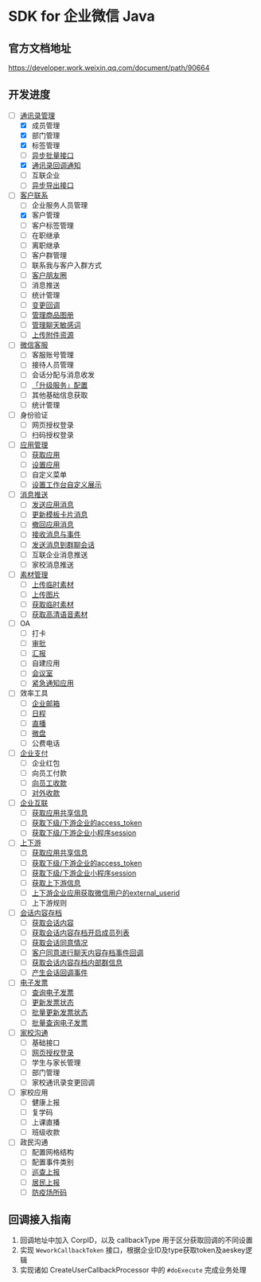 

# SDK for 企业微信 Java

## 官方文档地址

https://developer.work.weixin.qq.com/document/path/90664



## 开发进度

- [ ] [通讯录管理](https://developer.work.weixin.qq.com/document/path/90193)
  - [x] 成员管理
  - [x] 部门管理
  - [x] 标签管理
  - [ ] [异步批量接口](https://developer.work.weixin.qq.com/document/path/90979)
  - [x] [通讯录回调通知](https://developer.work.weixin.qq.com/document/path/90967)
  - [ ] 互联企业
  - [ ] [异步导出接口](https://developer.work.weixin.qq.com/document/path/94850)
- [ ] [客户联系](https://developer.work.weixin.qq.com/document/path/92109)
  - [ ] 企业服务人员管理
  - [x] 客户管理
  - [ ] 客户标签管理
  - [ ] 在职继承
  - [ ] 离职继承
  - [ ] 客户群管理
  - [ ] 联系我与客户入群方式
  - [ ] [客户朋友圈](https://developer.work.weixin.qq.com/document/path/93506)
  - [ ] 消息推送
  - [ ] 统计管理
  - [ ] [变更回调](https://developer.work.weixin.qq.com/document/path/92129)
  - [ ] [管理商品图册](https://developer.work.weixin.qq.com/document/path/95096)
  - [ ] [管理聊天敏感词](https://developer.work.weixin.qq.com/document/path/95097)
  - [ ] [上传附件资源](https://developer.work.weixin.qq.com/document/path/95098)
- [ ] [微信客服](https://developer.work.weixin.qq.com/document/path/94638)
  - [ ] 客服账号管理
  - [ ] 接待人员管理
  - [ ] 会话分配与消息收发
  - [ ] [「升级服务」配置](https://developer.work.weixin.qq.com/document/path/94674)
  - [ ] 其他基础信息获取
  - [ ] 统计管理
- [ ] 身份验证
  - [ ] 网页授权登录
  - [ ] 扫码授权登录
- [ ] [应用管理](https://developer.work.weixin.qq.com/document/path/90226)
  - [ ] [获取应用](https://developer.work.weixin.qq.com/document/path/90227)
  - [ ] [设置应用](https://developer.work.weixin.qq.com/document/path/90228)
  - [ ] 自定义菜单
  - [ ] [设置工作台自定义展示](https://developer.work.weixin.qq.com/document/path/92535)
- [ ] [消息推送](https://developer.work.weixin.qq.com/document/path/90235)
  - [ ] [发送应用消息](https://developer.work.weixin.qq.com/document/path/90236)
  - [ ] [更新模板卡片消息](https://developer.work.weixin.qq.com/document/path/94888)
  - [ ] [撤回应用消息](https://developer.work.weixin.qq.com/document/path/94867)
  - [ ] [接收消息与事件](https://developer.work.weixin.qq.com/document/path/90238)
  - [ ] [发送消息到群聊会话](https://developer.work.weixin.qq.com/document/path/90244)
  - [ ] 互联企业消息推送
  - [ ] 家校消息推送
- [ ] [素材管理](https://developer.work.weixin.qq.com/document/path/91054)
  - [ ] [上传临时素材](https://developer.work.weixin.qq.com/document/path/90253)
  - [ ] [上传图片](https://developer.work.weixin.qq.com/document/path/90256)
  - [ ] [获取临时素材](https://developer.work.weixin.qq.com/document/path/90254)
  - [ ] [获取高清语音素材](https://developer.work.weixin.qq.com/document/path/90255)
- [ ] OA
  - [ ] 打卡
  - [ ] [审批](https://developer.work.weixin.qq.com/document/path/91854)
  - [ ] [汇报](https://developer.work.weixin.qq.com/document/path/93496)
  - [ ] 自建应用
  - [ ] [会议室](https://developer.work.weixin.qq.com/document/path/93618)
  - [ ] [紧急通知应用](https://developer.work.weixin.qq.com/document/path/91623)
- [ ] 效率工具
  - [ ] [企业邮箱](https://developer.work.weixin.qq.com/document/path/95486)
  - [ ] [日程](https://developer.work.weixin.qq.com/document/path/93624)
  - [ ] [直播](https://developer.work.weixin.qq.com/document/path/93633)
  - [ ] [微盘](https://developer.work.weixin.qq.com/document/path/93654)
  - [ ] 公费电话
- [ ] [企业支付](https://developer.work.weixin.qq.com/document/path/90273)
  - [ ] 企业红包
  - [ ] 向员工付款
  - [ ] [向员工收款](https://developer.work.weixin.qq.com/document/path/90280)
  - [ ] [对外收款](https://developer.work.weixin.qq.com/document/path/93665)
- [ ] [企业互联](https://developer.work.weixin.qq.com/document/path/93360)
  - [ ] [获取应用共享信息](https://developer.work.weixin.qq.com/document/path/93403)
  - [ ] [获取下级/下游企业的access_token](https://developer.work.weixin.qq.com/document/path/93359)
  - [ ] [获取下级/下游企业小程序session](https://developer.work.weixin.qq.com/document/path/93355)
- [ ] [上下游](https://developer.work.weixin.qq.com/document/path/95308)
  - [ ] [获取应用共享信息](https://developer.work.weixin.qq.com/document/path/95310)
  - [ ] [获取下级/下游企业的access_token](https://developer.work.weixin.qq.com/document/path/95311)
  - [ ] [获取下级/下游企业小程序session](https://developer.work.weixin.qq.com/document/path/95318)
  - [ ] [获取上下游信息](https://developer.work.weixin.qq.com/document/path/95315)
  - [ ] [上下游企业应用获取微信用户的external_userid](https://developer.work.weixin.qq.com/document/path/95342)
  - [ ] 上下游规则
- [ ] [会话内容存档](https://developer.work.weixin.qq.com/document/path/91360)
  - [ ] [获取会话内容](https://developer.work.weixin.qq.com/document/path/91774)
  - [ ] [获取会话内容存档开启成员列表](https://developer.work.weixin.qq.com/document/path/91614)
  - [ ] [获取会话同意情况](https://developer.work.weixin.qq.com/document/path/91782)
  - [ ] [客户同意进行聊天内容存档事件回调](https://developer.work.weixin.qq.com/document/path/92005)
  - [ ] [获取会话内容存档内部群信息](https://developer.work.weixin.qq.com/document/path/92951)
  - [ ] [产生会话回调事件](https://developer.work.weixin.qq.com/document/path/95039)
- [ ] [电子发票](https://developer.work.weixin.qq.com/document/path/90283)
  - [ ] [查询电子发票](https://developer.work.weixin.qq.com/document/path/90284)
  - [ ] [更新发票状态](https://developer.work.weixin.qq.com/document/path/90285)
  - [ ] [批量更新发票状态](https://developer.work.weixin.qq.com/document/path/90286)
  - [ ] [批量查询电子发票](https://developer.work.weixin.qq.com/document/path/90287)
- [ ] [家校沟通](https://developer.work.weixin.qq.com/document/path/91638)
  - [ ] 基础接口
  - [ ] [网页授权登录](https://developer.work.weixin.qq.com/document/path/91856)
  - [ ] 学生与家长管理
  - [ ] 部门管理
  - [ ] 家校通讯录变更回调
- [ ] 家校应用
  - [ ] 健康上报
  - [ ] 复学码
  - [ ] 上课直播
  - [ ] 班级收款
- [ ] 政民沟通
  - [ ] 配置网格结构
  - [ ] 配置事件类别
  - [ ] [巡查上报](https://developer.work.weixin.qq.com/document/path/93520)
  - [ ] [居民上报](https://developer.work.weixin.qq.com/document/path/93513)
  - [ ] [防疫场所码](https://developer.work.weixin.qq.com/document/path/95465)

## 回调接入指南
1. 回调地址中加入 CorpID，以及 callbackType 用于区分获取回调的不同设置
2. 实现 `WeworkCallbackToken` 接口，根据企业ID及type获取token及aeskey逻辑
3. 实现诸如 CreateUserCallbackProcessor 中的 `#doExecute` 完成业务处理
